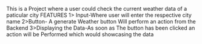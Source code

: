 This is a Project where a user could check the current weather data of a paticular city
FEATURES
1> Input-Where user will enter the respective city name
2>Button- A generate Weather button Will perform an action from the Backend
3>Displaying the Data-As soon as The button has been clicked an action will be Performed which would showcasing the data 
